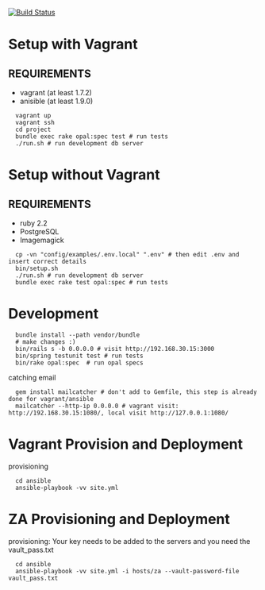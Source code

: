 [![Build Status](https://semaphoreci.com/api/v1/projects/67958332-c971-4c22-a221-bea8fe11f2a9/519780/badge.svg)](https://semaphoreci.com/my-grocery-price-book/my-grocery-price-book-co-za)      

# Setup with Vagrant

## REQUIREMENTS

 * vagrant (at least 1.7.2)
 * anisible (at least 1.9.0)

```
  vagrant up
  vagrant ssh
  cd project
  bundle exec rake opal:spec test # run tests
  ./run.sh # run development db server
```

# Setup without Vagrant

## REQUIREMENTS

 * ruby 2.2
 * PostgreSQL
 * Imagemagick
 
```
  cp -vn "config/examples/.env.local" ".env" # then edit .env and insert correct details
  bin/setup.sh 
  ./run.sh # run development db server
  bundle exec rake test opal:spec # run tests
```

# Development

```
  bundle install --path vendor/bundle
  # make changes :)
  bin/rails s -b 0.0.0.0 # visit http://192.168.30.15:3000
  bin/spring testunit test # run tests
  bin/rake opal:spec  # run opal specs
```

catching email

```
  gem install mailcatcher # don't add to Gemfile, this step is already done for vagrant/ansible
  mailcatcher --http-ip 0.0.0.0 # vagrant visit: http://192.168.30.15:1080/, local visit http://127.0.0.1:1080/
```

# Vagrant Provision and Deployment

provisioning

```
  cd ansible
  ansible-playbook -vv site.yml
```

# ZA Provisioning and Deployment

provisioning: Your key needs to be added to the servers and you need the vault_pass.txt

```
  cd ansible
  ansible-playbook -vv site.yml -i hosts/za --vault-password-file vault_pass.txt
```
